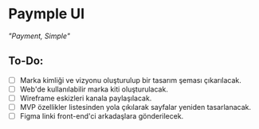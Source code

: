 # Paymple UI
_"Payment, Simple"_

## To-Do:
- [  ] Marka kimliği ve vizyonu oluşturulup bir tasarım şeması çıkarılacak.
- [  ] Web'de kullanılabilir marka kiti oluşturulacak.
- [  ] Wireframe eskizleri kanala paylaşılacak.
- [  ] MVP özellikler listesinden yola çıkılarak sayfalar yeniden tasarlanacak.
- [  ] Figma linki front-end'ci arkadaşlara gönderilecek. 
